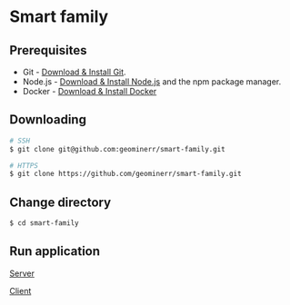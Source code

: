 # Smart family

## Prerequisites

- Git - [Download & Install Git](https://git-scm.com/downloads).
- Node.js - [Download & Install Node.js](https://nodejs.org/en/download/) and the npm package manager.
- Docker - [Download & Install Docker](https://nodejs.org/en/download/)

## Downloading

```bash
# SSH
$ git clone git@github.com:geominerr/smart-family.git

# HTTPS
$ git clone https://github.com/geominerr/smart-family.git

```

## Change directory

```bash
$ cd smart-family
```

## Run application

[Server](./server/README.md)

[Client](./client/README.md)
